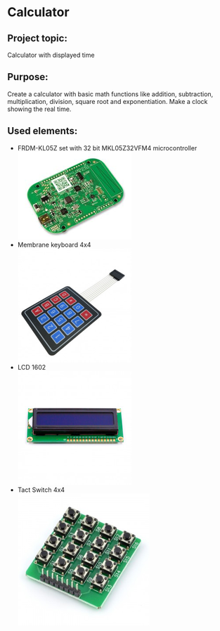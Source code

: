  # Calculator

## Project topic:
Calculator with displayed time

## Purpose:
Create a calculator with basic math functions like addition, subtraction, multiplication, division, square root and exponentiation. Make a clock showing the real time.

## Used elements:
- FRDM-KL05Z set with 32 bit MKL05Z32VFM4 microcontroller\
![MKL05Z32VFM4](https://github.com/OlaKr/Calculator/blob/main/images/FRDM-KL05Z.jpg)
- Membrane keyboard 4x4\
![keyboard4x4](https://github.com/OlaKr/Calculator/blob/main/images/keyboard.jpg)
- LCD 1602\
![LCD](https://github.com/OlaKr/Calculator/blob/main/images/LCD1602.jpg)
- Tact Switch 4x4\
![16buttons](https://github.com/OlaKr/Calculator/blob/main/images/buttons.jpg)


